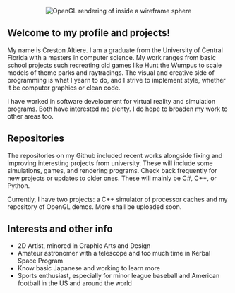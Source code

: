 <p align="center"><img src="Sphere.gif" alt="OpenGL rendering of inside a wireframe sphere" /></p>

## Welcome to my profile and projects!

My name is Creston Altiere. I am a graduate from the University of Central Florida with a masters in computer science. My work ranges from basic school projects such recreating old games like Hunt the Wumpus to scale models of theme parks and raytracings. The visual and creative side of programming is what I yearn to do, and I strive to implement style, whether it be computer graphics or clean code.

I have worked in software development for virtual reality and simulation programs. Both have interested me plenty. I do hope to broaden my work to other areas too.

## Repositories

The repositories on my Github included recent works alongside fixing and improving interesting projects from university. These will include some simulations, games, and rendering programs. Check back frequently for new projects or updates to older ones. These will mainly be C#, C++, or Python.

Currently, I have two projects: a C++ simulator of processor caches and my repository of OpenGL demos. More shall be uploaded soon.

## Interests and other info
- 2D Artist, minored in Graphic Arts and Design
- Amateur astronomer with a telescope and too much time in Kerbal Space Program
- Know basic Japanese and working to learn more
- Sports enthusiast, especially for minor league baseball and American football in the US and around the world
